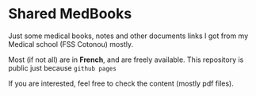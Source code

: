 # Shared MedBooks

Just some medical books, notes and other documents links I got
from my Medical school (FSS Cotonou) mostly.

Most (if not all) are in **French**, and are freely available.
This repository is public just because `github pages`

If you are interested, feel free to check the content (mostly pdf files).
